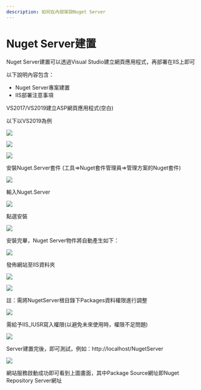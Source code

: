 ```yaml
---
description: 如何在內部架設Nuget Server
---
```


# Nuget Server建置

Nuget Server建置可以透過Visual Studio建立網頁應用程式，再部署在IIS上即可

以下說明內容包含：

* Nuget Server專案建置
* IIS部署注意事項

VS2017/VS2019建立ASP網頁應用程式\(空白\)

以下以VS2019為例

![](../../.gitbook/assets/image%20%2817%29.png)

![](../../.gitbook/assets/image%20%28102%29.png)

![](../../.gitbook/assets/image%20%2869%29.png)

安裝Nuget.Server套件 \(工具=&gt;Nuget套件管理員=&gt;管理方案的Nuget套件\)

![](../../.gitbook/assets/image%20%2877%29.png)

輸入Nuget.Server

![](../../.gitbook/assets/image%20%2866%29.png)

點選安裝

![](../../.gitbook/assets/image%20%2894%29.png)

安裝完畢，Nuget Server物件將自動產生如下：

![](../../.gitbook/assets/image%20%2846%29.png)

發佈網站至IIS資料夾

![](../../.gitbook/assets/image%20%2819%29.png)

![](../../.gitbook/assets/image%20%2896%29.png)

註：需將NugetServer根目錄下Packages資料權限進行調整

![](../../.gitbook/assets/image%20%2830%29.png)

需給予IIS\_IUSR寫入權限\(以避免未來使用時，權限不足問題\)

![](../../.gitbook/assets/image%20%2810%29.png)

Server建置完後，即可測試，例如：http://localhost/NugetServer

![](../../.gitbook/assets/image%20%281%29.png)

網站服務啟動成功即可看到上圖畫面，其中Package Source網址即Nuget Repository Server網址

